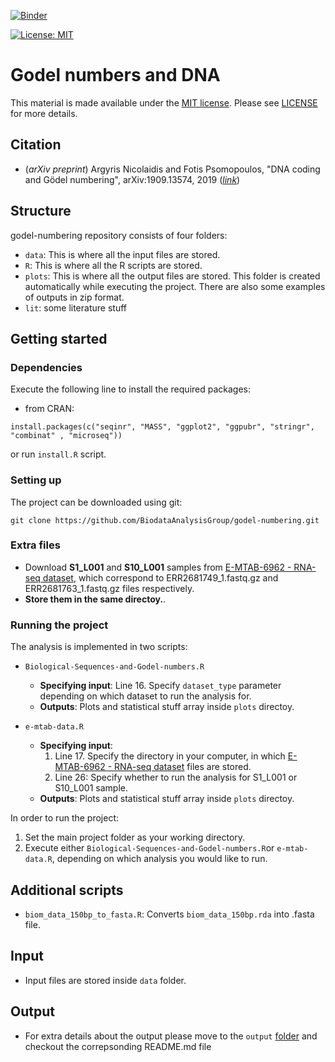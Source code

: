 [![Binder](https://mybinder.org/badge.svg)](https://mybinder.org/v2/gh/BiodataAnalysisGroup/godel-numbering/main?filepath=Biological-Sequences-and-Godel-numbers.ipynb)

[![License: MIT](https://img.shields.io/badge/License-MIT-yellow.svg)](https://opensource.org/licenses/MIT)

# Godel numbers and DNA

This material is made available under the [MIT license](https://opensource.org/licenses/MIT). Please see [LICENSE](LICENSE.md) for more details.

## Citation

- (_arXiv preprint_) Argyris Nicolaidis and Fotis Psomopoulos, "DNA coding and Gödel numbering", arXiv:1909.13574, 2019 (_[link](https://arxiv.org/abs/1909.13574)_)

## Structure
godel-numbering repository consists of four folders:
- `data`: This is where all the input files are stored.
- `R`: This is where all the R scripts are stored.
- `plots`: This is where all the output files are stored. This folder is created automatically while executing the project. There are also some examples of outputs in zip format.
- `lit`: some literature stuff


## Getting started
### Dependencies
Execute the following line to install the required packages:
- from CRAN:

```
install.packages(c("seqinr", "MASS", "ggplot2", "ggpubr", "stringr", "combinat" , "microseq"))
```

or run `install.R` script.

### Setting up
The project can be downloaded using git:
```
git clone https://github.com/BiodataAnalysisGroup/godel-numbering.git
```

### Extra files
- Download **S1_L001** and **S10_L001** samples from [E-MTAB-6962 - RNA-seq dataset](https://www.ebi.ac.uk/arrayexpress/experiments/E-MTAB-6962/samples/), which correspond to ERR2681749_1.fastq.gz and ERR2681763_1.fastq.gz files respectively. 
- **Store them in the same directoy.**.

### Running the project
The analysis is implemented in two scripts:

- ```Biological-Sequences-and-Godel-numbers.R```
  - **Specifying input**: Line 16. Specify `dataset_type` parameter depending on which dataset to run the analysis for. 
  - **Outputs**: Plots and statistical stuff array inside `plots` directoy.

- ```e-mtab-data.R```
  - **Specifying input**:
    1. Line 17. Specify the directory in your computer, in which [E-MTAB-6962 - RNA-seq dataset](https://www.ebi.ac.uk/arrayexpress/experiments/E-MTAB-6962/samples/) files are stored.
    2. Line 26: Specify whether to run the analysis for S1_L001 or S10_L001 sample.
  - **Outputs**: Plots and statistical stuff array inside `plots` directoy.

In order to run the project:
1. Set the main project folder as your working directory.
2. Execute either `Biological-Sequences-and-Godel-numbers.R`or `e-mtab-data.R`, depending on which analysis you would like to run.

## Additional scripts
- `biom_data_150bp_to_fasta.R`: Converts `biom_data_150bp.rda` into .fasta file.

## Input
- Input files are stored inside `data` folder.

## Output
- For extra details about the output please move to the `output` [folder](https://github.com/BiodataAnalysisGroup/miRNAtool/tree/main/output) and checkout the correpsonding README.md file
